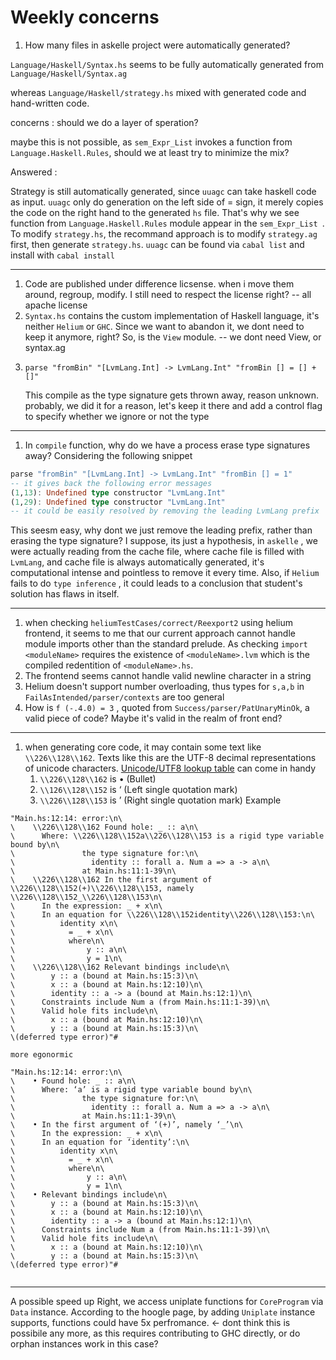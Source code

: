 
# Weekly concerns 
1. How many files in askelle project were automatically generated?
  
`Language/Haskell/Syntax.hs` seems to be fully automatically generated from `Language/Haskell/Syntax.ag`

whereas `Language/Haskell/strategy.hs` mixed with generated code and hand-written code.

concerns : should we do a layer of speration? 

maybe this is not possible, as `sem_Expr_List` invokes a function from `Language.Haskell.Rules`, should we at least try to minimize the mix?

Answered :

Strategy is still automatically generated, since `uuagc` can take haskell code as input. `uuagc` only do generation on the left side of $=$ sign, it merely copies the code on the right hand  to the generated `hs` file. That's why we see function from `Language.Haskell.Rules` module appear in the `sem_Expr_List `. 
To modify `strategy.hs`, the recommand approach is to modify `strategy.ag` first, then generate `strategy.hs`. 
`uuagc` can be found via `cabal list` and install with `cabal install`


---
1. Code are published under difference licsense. when i move them around, regroup, modify. I still need to respect the license right?  -- all apache license 
2. `Syntax.hs` contains the custom implementation of Haskell language, it's neither `Helium` or `GHC`. Since we want to abandon it, we dont need to keep it anymore, right? So, is the `View` module. -- 
   we dont need View, or syntax.ag 
3. ```
   parse "fromBin" "[LvmLang.Int] -> LvmLang.Int" "fromBin [] = [] + []"
   ```
   This compile as the type signature gets thrown away, reason unknown.
   probably, we did it for a reason, let's keep it there
   and add a control flag to specify whether we ignore or not the type
  

--- 
1. In `compile` function, why do we have a process erase type signatures away?
Considering the following snippet 
```haskell
parse "fromBin" "[LvmLang.Int] -> LvmLang.Int" "fromBin [] = 1"
-- it gives back the following error messages
(1,13): Undefined type constructor "LvmLang.Int"
(1,29): Undefined type constructor "LvmLang.Int"
-- it could be easily resolved by removing the leading LvmLang prefix
```
This seesm easy, why dont we just remove the leading prefix, rather than erasing the type signature?
I suppose, its just a hypothesis, in `askelle` , we were actually reading from the cache file, where cache file is filled with `LvmLang`, and cache file is always automatically generated, it's computational intense and pointless to remove it every time. Also, if `Helium` fails to do `type inference` , it could leads to a conclusion that student's solution has flaws in itself.


--- 
1. when checking `heliumTestCases/correct/Reexport2` using helium frontend, it seems to me that our current approach cannot handle module imports other than the standard prelude. As checking `import <moduleName>` requires the existence of `<moduleName>.lvm` which is the compiled redentition of `<moduleName>.hs`.
2. The frontend seems cannot handle valid newline character in a string 
3. Helium doesn't support number overloading, thus types for `s,a,b` in `FailAsIntended/parser/contexts` are too general
4. How is `f (-.4.0) = 3` , quoted from `Success/parser/PatUnaryMinOk`, a valid piece of code? Maybe it's valid in the realm of front end?



---
1. when generating core code, it may contain some text like `\\226\\128\\162`. Texts like this are the UTF-8 decimal representations of unicode characters.  [Unicode/UTF8 lookup table](https://www.utf8-chartable.de/unicode-utf8-table.pl?start=8192&number=128&utf8=dec) can come in handy
   1.  `\\226\\128\\162` is  • (Bullet)
   2.  `\\126\\128\\152` is  ‘ (Left single quotation mark)
   3.  `\\226\\128\\153` is ’ (Right  single quotation mark)
Example
````
"Main.hs:12:14: error:\n\
\    \\226\\128\\162 Found hole: _ :: a\n\
\      Where: \\226\\128\\152a\\226\\128\\153 is a rigid type variable bound by\n\
\               the type signature for:\n\
\                 identity :: forall a. Num a => a -> a\n\
\               at Main.hs:11:1-39\n\
\    \\226\\128\\162 In the first argument of \\226\\128\\152(+)\\226\\128\\153, namely \\226\\128\\152_\\226\\128\\153\n\
\      In the expression: _ + x\n\
\      In an equation for \\226\\128\\152identity\\226\\128\\153:\n\
\          identity x\n\
\            = _ + x\n\
\            where\n\
\                y :: a\n\
\                y = 1\n\
\    \\226\\128\\162 Relevant bindings include\n\
\        y :: a (bound at Main.hs:15:3)\n\
\        x :: a (bound at Main.hs:12:10)\n\
\        identity :: a -> a (bound at Main.hs:12:1)\n\
\      Constraints include Num a (from Main.hs:11:1-39)\n\
\      Valid hole fits include\n\
\        x :: a (bound at Main.hs:12:10)\n\
\        y :: a (bound at Main.hs:15:3)\n\
\(deferred type error)"#

more egonormic 

"Main.hs:12:14: error:\n\
\    • Found hole: _ :: a\n\
\      Where: ‘a’ is a rigid type variable bound by\n\
\               the type signature for:\n\
\                 identity :: forall a. Num a => a -> a\n\
\               at Main.hs:11:1-39\n\
\    • In the first argument of ‘(+)’, namely ‘_’\n\
\      In the expression: _ + x\n\
\      In an equation for ‘identity’:\n\
\          identity x\n\
\            = _ + x\n\
\            where\n\
\                y :: a\n\
\                y = 1\n\
\    • Relevant bindings include\n\
\        y :: a (bound at Main.hs:15:3)\n\
\        x :: a (bound at Main.hs:12:10)\n\
\        identity :: a -> a (bound at Main.hs:12:1)\n\
\      Constraints include Num a (from Main.hs:11:1-39)\n\
\      Valid hole fits include\n\
\        x :: a (bound at Main.hs:12:10)\n\
\        y :: a (bound at Main.hs:15:3)\n\
\(deferred type error)"#


````


--- 
A possible speed up 
Right, we access uniplate functions for `CoreProgram` via `Data` instance. 
According to the hoogle page, by adding `Uniplate` instance supports, functions could have 5x perfromance. <- dont think this is possibile any more, as this requires contributing to GHC directly, or do orphan instances work in this case? 